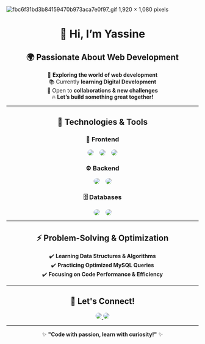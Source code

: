 ![fbc6f31bd3b84159470b973aca7e0f97_gif 1,920 × 1,080 pixels](https://github.com/user-attachments/assets/b5a06e50-fe4c-4646-afca-45fd40cba56e)
<div align="center">

# 🚀 Hi, I’m **Yassine**  

## 🌍 Passionate About Web Development  

🎯 **Exploring the world of web development**  
📚 Currently **learning Digital Development**  
🤝 Open to **collaborations & new challenges**  
🔥 **Let’s build something great together!**  

---

## 🔧 Technologies & Tools  

### 🎨 Frontend  
<div style="display: flex; justify-content: center; gap: 15px;">
  <img class="tech-icon" src="https://img.shields.io/badge/HTML5-%23E34F26.svg?style=for-the-badge&logo=html5&logoColor=white" />
  <img class="tech-icon" src="https://img.shields.io/badge/CSS3-%231572B6.svg?style=for-the-badge&logo=css3&logoColor=white" />
  <img class="tech-icon" src="https://img.shields.io/badge/JavaScript-%23F7DF1E.svg?style=for-the-badge&logo=javascript&logoColor=black" />
</div>

### ⚙️ Backend  
<div style="display: flex; justify-content: center; gap: 15px;">
  <img class="tech-icon" src="https://img.shields.io/badge/PHP-%23777BB4.svg?style=for-the-badge&logo=php&logoColor=white" />
  <img class="tech-icon" src="https://img.shields.io/badge/Python-%233776AB.svg?style=for-the-badge&logo=python&logoColor=white" />
</div>

### 🗄️ Databases  
<div style="display: flex; justify-content: center; gap: 15px;">
  <img class="tech-icon" src="https://img.shields.io/badge/MySQL-%234479A1.svg?style=for-the-badge&logo=mysql&logoColor=white" />
  <img class="tech-icon" src="https://img.shields.io/badge/SQLite-%23003B57.svg?style=for-the-badge&logo=sqlite&logoColor=white" />
</div>

---

## ⚡ Problem-Solving & Optimization  

✔️ **Learning Data Structures & Algorithms**  
✔️ **Practicing Optimized MySQL Queries**  
✔️ **Focusing on Code Performance & Efficiency**  

---

## 🎯 Let's Connect!  

<a href="https://www.linkedin.com/in/YOUR_PROFILE" target="_blank">
    <img class="tech-icon" src="https://img.shields.io/badge/LinkedIn-%230077B5.svg?style=for-the-badge&logo=linkedin&logoColor=white" />
</a>  
<a href="https://github.com/Yassine" target="_blank">
    <img class="tech-icon" src="https://img.shields.io/badge/GitHub-%23181717.svg?style=for-the-badge&logo=github&logoColor=white" />
</a>  

---

✨ **"Code with passion, learn with curiosity!"** ✨  

</div>

<style>
  .tech-icon {
    border-radius: 50%;
    transition: transform 0.3s ease-in-out;
  }

  .tech-icon:hover {
    transform: scale(1.1) rotate(5deg);
  }
</style>




